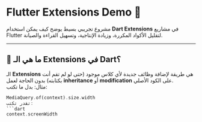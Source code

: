 # Flutter Extensions Demo 🚀

مشروع تجريبي بسيط يوضح كيف يمكن استخدام **Dart Extensions** في مشاريع Flutter 
لتقليل الأكواد المكررة، وزيادة الإنتاجية، وتسهيل القراءة والصيانة.

---

## 📌 ما هي الـ Extensions في Dart؟
الـ **Extensions** هي طريقة لإضافة وظائف جديدة لأي كلاس موجود (حتى لو لم تقم أنت بكتابته) 
بدون الحاجة لعمل **inheritance** أو **modification** على الكود الأصلي.  
مثال: بدل ما تكتب:
```dart
MediaQuery.of(context).size.width
تقدر تكتب:
```dart
context.screenWidth